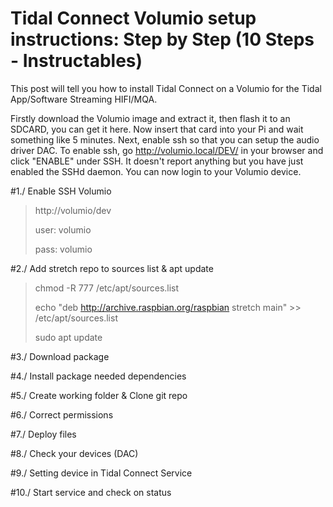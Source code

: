 # Tidal Connect Volumio setup instructions: Step by Step (10 Steps - Instructables)

This post will tell you how to install Tidal Connect on a Volumio for the Tidal App/Software Streaming HIFI/MQA.

Firstly download the Volumio image and extract it, then flash it to an SDCARD, you can get it here. Now insert that card into your Pi and wait something like 5 minutes. Next, enable ssh so that you can setup the audio driver DAC. To enable ssh, go http://volumio.local/DEV/ in your browser and click "ENABLE" under SSH. It doesn't report anything but you have just enabled the SSHd daemon. You can now login to your Volumio device.


#1./ Enable SSH Volumio
> http://volumio/dev
> 
> user: volumio
> 
> pass: volumio

#2./ Add stretch repo to sources list & apt update
> chmod -R 777 /etc/apt/sources.list
> 
> echo "deb http://archive.raspbian.org/raspbian stretch main" >> /etc/apt/sources.list
> 
> sudo apt update

#3./ Download package

#4./ Install package needed dependencies

#5./ Create working folder & Clone git repo

#6./ Correct permissions

#7./ Deploy files

#8./ Check your devices (DAC)

#9./ Setting device in Tidal Connect Service

#10./ Start service and check on status

